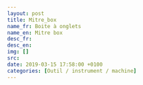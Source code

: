 ```yaml
---
layout: post
title: Mitre_box
name_fr: Boite à onglets
name_en: Mitre box
desc_fr: 
desc_en: 
img: []
src: 
date: 2019-03-15 17:58:00 +0100
categories: [Outil / instrument / machine]
---
```

